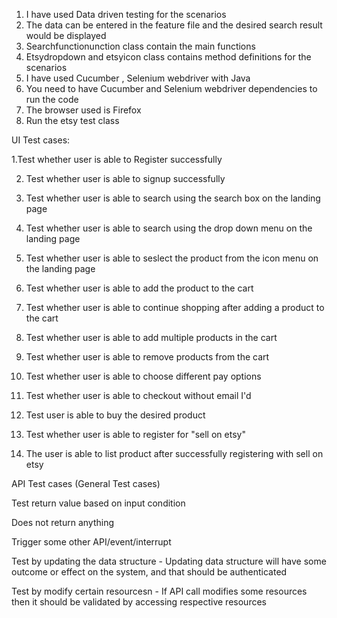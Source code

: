 1. I have used Data driven testing for the scenarios
2. The data can be entered in the feature file and the desired search result would be displayed
3. Searchfunctionunction class contain the main functions
4. Etsydropdown and etsyicon class contains method definitions for the scenarios
5. I have used Cucumber , Selenium webdriver with Java
6. You need to have Cucumber and Selenium webdriver dependencies to run the code
7. The browser used is Firefox
8. Run the  etsy test class


UI Test cases:

1.Test whether user is able to Register successfully

2. Test whether user is able to signup successfully
 
3. Test whether user is able to search using the search box on the landing page

4. Test whether user is able to search using the drop down menu on the landing page

5. Test whether user is able to seslect the product from the icon menu on the landing page

6. Test whether user is able to add the product to the cart

7. Test whether user is able to continue shopping after adding a product  to the cart

8. Test whether user is able to add multiple products in the cart

9. Test whether user is able to remove products from the cart

10. Test whether user is able to choose different pay options 

11. Test whether user is able to checkout without email I'd

12. Test user is able to buy the desired product

13. Test whether user is able to register for "sell on etsy"

14. The user is able to list product after successfully registering with sell on etsy

API Test cases (General Test cases)

Test return value based on input condition

Does not return anything

Trigger some other API/event/interrupt

Test by updating the data structure - Updating data structure will have some outcome or effect on the system, and that should be authenticated

Test by modify certain resourcesn - If API call modifies some resources then it should be validated by accessing respective resources